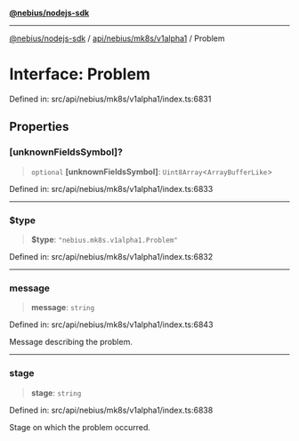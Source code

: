 [**@nebius/nodejs-sdk**](../../../../../README.md)

---

[@nebius/nodejs-sdk](../../../../../README.md) / [api/nebius/mk8s/v1alpha1](../README.md) / Problem

# Interface: Problem

Defined in: src/api/nebius/mk8s/v1alpha1/index.ts:6831

## Properties

### \[unknownFieldsSymbol\]?

> `optional` **\[unknownFieldsSymbol\]**: `Uint8Array`\<`ArrayBufferLike`\>

Defined in: src/api/nebius/mk8s/v1alpha1/index.ts:6833

---

### $type

> **$type**: `"nebius.mk8s.v1alpha1.Problem"`

Defined in: src/api/nebius/mk8s/v1alpha1/index.ts:6832

---

### message

> **message**: `string`

Defined in: src/api/nebius/mk8s/v1alpha1/index.ts:6843

Message describing the problem.

---

### stage

> **stage**: `string`

Defined in: src/api/nebius/mk8s/v1alpha1/index.ts:6838

Stage on which the problem occurred.
